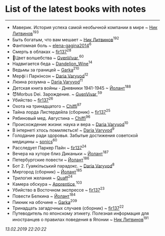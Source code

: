 # List of the latest books with notes
---

* Маверик. История успеха самой необычной компании в мире ~ [Ник Литвинов](users/241/241974816-vkontakte)<sup>193</sup>
* Быть богатым, что вам мешает ~ [Ник Литвинов](users/241/241974816-vkontakte)<sup>192</sup>
* Фантомная боль ~ [elena-gagina2014](users/208/208969292-yandex)<sup>6</sup>
* Смерть в облаках ~ [fir137](users/176/176805114-yandex)<sup>28</sup>
* 🐢Цвет волшебства ~ [GvenVivar ](users/158/158266434925901-facebook)<sup>60</sup>
* Надвигается беда ~ [Dandelion_Wine](users/586/58602788-vkontakte)<sup>14</sup>
* Ведьмы за границей ~ [Garka](users/115/115753719718250012620-google)<sup>210</sup>
* Мерфі і Паркінсон ~ [Daria Varyvod](users/829/829893410524253-facebook)<sup>12</sup>
* Люина розумна ~ [Daria Varyvod](users/829/829893410524253-facebook)<sup>11</sup>
* Детская книга войны - Дневники 1941-1945 ~ [Йолант](users/104/104690883692185089260-google)<sup>188</sup>
* 😈Morbus Dei. Зарождение. ~ [GvenVivar ](users/158/158266434925901-facebook)<sup>59</sup>
* Убийство ~ [fir137](users/176/176805114-yandex)<sup>26</sup>
* Охота на тринадцатого ~ [Chiffi](users/105/105831994080785626680-google)<sup>97</sup>
* Тайна лорда Листердейла (сборник) ~ [fir137](users/176/176805114-yandex)<sup>25</sup>
* Рябиновый мед. Августина ~ [Chiffi](users/105/105831994080785626680-google)<sup>96</sup>
* Происхождение жизни: наука и вера ~ [Daria Varyvod](users/829/829893410524253-facebook)<sup>10</sup>
* В інтернеті хтось помиляється! ~ [Daria Varyvod](users/829/829893410524253-facebook)<sup>9</sup>
* Голодание ради здоровья. Забытые достижения советской медицины ~ [sonics](users/588/5880221-vkontakte)<sup>60</sup>
* Расследует Паркер Пайн ~ [fir137](users/176/176805114-yandex)<sup>24</sup>
* Вечера на хуторе близ Диканьки ~ [Йолант](users/104/104690883692185089260-google)<sup>187</sup>
* Петербургские повести ~ [Йолант](users/104/104690883692185089260-google)<sup>186</sup>
* Бот 2. Ґуаякільський парадокс. ~ [Daria Varyvod](users/829/829893410524253-facebook)<sup>8</sup>
* Миргород (сборник) ~ [Йолант](users/104/104690883692185089260-google)<sup>185</sup>
* Трилогия желания ~ [Quaff](users/122/12267158-vkontakte)<sup>24</sup>
* Камера обскура ~ [Apprentice ](users/528/52821952-vkontakte)<sup>103</sup>
* Убийство в Восточном экспрессе ~ [fir137](users/176/176805114-yandex)<sup>23</sup>
* Повести Белкина ~ [Йолант](users/104/104690883692185089260-google)<sup>184</sup>
* Пикник на обочине ~ [Garka](users/115/115753719718250012620-google)<sup>209</sup>
* Тринадцать загадочных случаев (сборник) ~ [fir137](users/176/176805114-yandex)<sup>22</sup>
* Путеводитель по японскому этикету. Полезная информация для иностранцев о правилах поведения в Японии ~ [Ник Литвинов](users/241/241974816-vkontakte)<sup>191</sup>


_13.02.2019 22:20:22_
